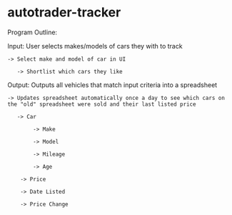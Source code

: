 # autotrader-tracker

Program Outline:

Input: User selects makes/models of cars they with to track
    
    -> Select make and model of car in UI
        
       -> Shortlist which cars they like





Output: Outputs all vehicles that match input criteria into a spreadsheet
    
    -> Updates spreadsheet automatically once a day to see which cars on the "old" spreadsheet were sold and their last listed price

       -> Car

            -> Make

            -> Model

            -> Mileage

            -> Age

        -> Price

        -> Date Listed

        -> Price Change
